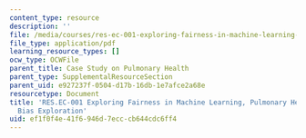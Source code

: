 ```yaml
---
content_type: resource
description: ''
file: /media/courses/res-ec-001-exploring-fairness-in-machine-learning-for-international-development-spring-2020/ef1f0f4e41f6946d7ecccb644cdc6ff4_MITRES_EC001S19_video8.pdf
file_type: application/pdf
learning_resource_types: []
ocw_type: OCWFile
parent_title: Case Study on Pulmonary Health
parent_type: SupplementalResourceSection
parent_uid: e927237f-0504-d17b-16db-1e7afce2a68e
resourcetype: Document
title: 'RES.EC-001 Exploring Fairness in Machine Learning, Pulmonary Health Case Study:
  Bias Exploration'
uid: ef1f0f4e-41f6-946d-7ecc-cb644cdc6ff4
---
```

